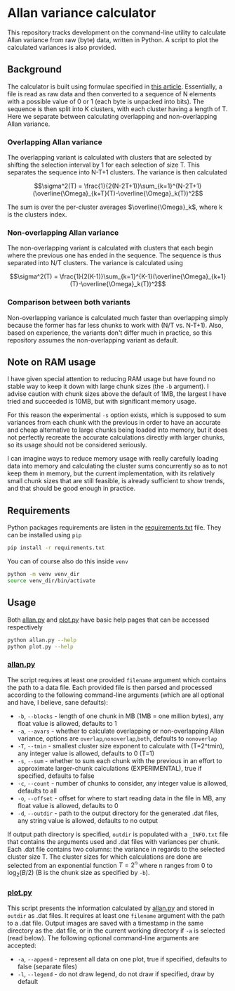 # Allan variance calculator

This repository tracks development on the command-line utility to calculate Allan variance from raw (byte) data, written in Python. A script to plot the calculated variances is also provided.

## Background

The calculator is built using formulae specified in [this article](https://www.allaboutcircuits.com/technical-articles/intro-to-allan-variance-analysis-non-overlapping-and-overlapping-allan-variance/). Essentially, a file is read as raw data and then converted to a sequence of N elements with a possible value of 0 or 1 (each byte is unpacked into bits). The sequence is then split into K clusters, with each cluster having a length of T. Here we separate between calculating overlapping and non-overlapping Allan variance.

### Overlapping Allan variance

The overlapping variant is calculated with clusters that are selected by shifting the selection interval by 1 for each selection of size T. This separates the sequence into N-T+1 clusters. The variance is then calculated 

$$\sigma^2(T) = \frac{1}{2(N-2T+1)}\sum_{k=1}^{N-2T+1}(\overline{\Omega}_{k+T}(T)-\overline{\Omega}_k(T))^2$$

The sum is over the per-cluster averages $\overline{\Omega}_k$, where k is the clusters index.

### Non-overlapping Allan variance

The non-overlapping variant is calculated with clusters that each begin where the previous one has ended in the sequence. The sequence is thus separated into N/T clusters. The variance is calculated using

$$\sigma^2(T) = \frac{1}{2(K-1)}\sum_{k=1}^{K-1}(\overline{\Omega}_{k+1}(T)-\overline{\Omega}_k(T))^2$$

### Comparison between both variants

Non-overlapping variance is calculated much faster than overlapping simply because the former has far less chunks to work with (N/T vs. N-T+1). Also, based on experience, the variants don't differ much in practice, so this repository assumes the non-overlapping variant as default.

## Note on RAM usage

I have given special attention to reducing RAM usage but have found no stable way to keep it down with large chunk sizes (the `-b` argument). I advise caution with chunk sizes above the default of 1MB, the largest I have tried and succeeded is 10MB, but with significant memory usage.

For this reason the experimental `-s` option exists, which is supposed to sum variances from each chunk with the previous in order to have an accurate and cheap alternative to large chunks being loaded into memory, but it does not perfectly recreate the accurate calculations directly with larger chunks, so its usage should not be considered seriously.

I can imagine ways to reduce memory usage with really carefully loading data into memory and calculating the cluster sums concurrently so as to not keep them in memory, but the current implementation, with its relatively small chunk sizes that are still feasible, is already sufficient to show trends, and that should be good enough in practice.

## Requirements

Python packages requirements are listen in the [requirements.txt](./requirements.txt) file. They can be installed using `pip`

```sh
pip install -r requirements.txt
```

You can of course also do this inside `venv`

```sh
python -m venv venv_dir
source venv_dir/bin/activate
```

## Usage

Both [allan.py](./allan.py) and [plot.py](./plot.py) have basic help pages that can be accessed respectively

```sh
python allan.py --help
python plot.py --help
```

### [allan.py](./allan.py)

The script requires at least one provided `filename` argument which contains the path to a data file. Each provided file is then parsed and processed according to the following command-line arguments (which are all optional and have, I believe, sane defaults):

* `-b`, `--blocks` - length of one chunk in MB (1MB = one million bytes), any float value is allowed, defaults to 1
* `-a`, `--avars` - whether to calculate overlapping or non-overlapping Allan variance, options are `overlap`,`nonoverlap`,`both`, defaults to `nonoverlap`
* `-T`, `--tmin` - smallest cluster size exponent to calculate with (T=2^tmin), any integer value is allowed, defaults to 0 (T=1)
* `-s`, `--sum` - whether to sum each chunk with the previous in an effort to approximate larger-chunk calculations (EXPERIMENTAL), true if specified, defaults to false
* `-c`, `--count` - number of chunks to consider, any integer value is allowed, defaults to all
* `-o`, `--offset` - offset for where to start reading data in the file in MB, any float value is allowed, defaults to 0
* `-d`, `--outdir` - path to the output directory for the generated .dat files, any string value is allowed, defaults to no output

If output path directory is specified, `outdir` is populated with a `_INFO.txt` file that contains the arguments used and .dat files with variances per chunk. Each .dat file contains two columns: the variance in regards to the selected cluster size T. The cluster sizes for which calculations are done are selected from an exponential function $T=2^n$ where n ranges from 0 to $\log_2(B/2)$ (B is the chunk size as specified by `-b`).

### [plot.py](./plot.py)

This script presents the information calculated by [allan.py](./allan.py) and stored in `outdir` as .dat files. It requires at least one `filename` argument with the path to a .dat file. Output images are saved with a timestamp in the same directory as the .dat file, or in the current working directory if `-a` is selected (read below). The following optional command-line arguments are accepted:

* `-a`, `--append` - represent all data on one plot, true if specified, defaults to false (separate files)
* `-l`, `--legend` - do not draw legend, do not draw if specified, draw by default

